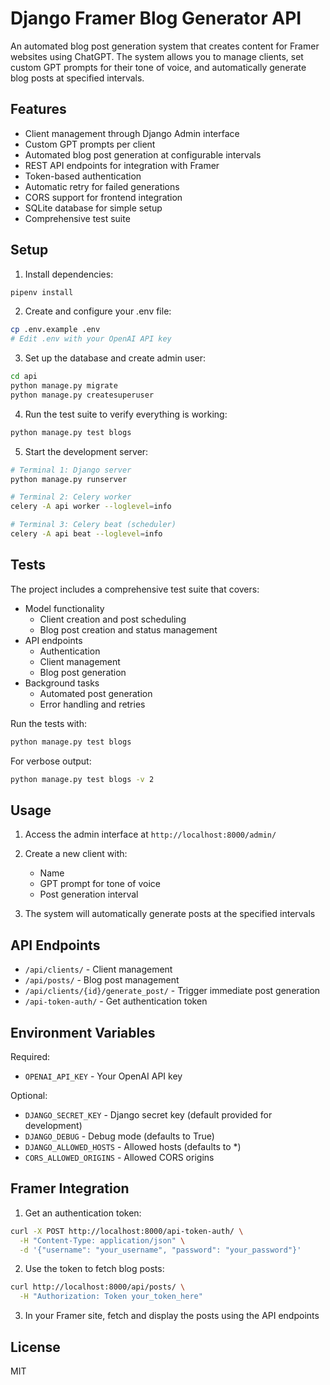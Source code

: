 # Django Framer Blog Generator API

An automated blog post generation system that creates content for Framer websites using ChatGPT. The system allows you to manage clients, set custom GPT prompts for their tone of voice, and automatically generate blog posts at specified intervals.

## Features

- Client management through Django Admin interface
- Custom GPT prompts per client
- Automated blog post generation at configurable intervals
- REST API endpoints for integration with Framer
- Token-based authentication
- Automatic retry for failed generations
- CORS support for frontend integration
- SQLite database for simple setup
- Comprehensive test suite

## Setup

1. Install dependencies:
```bash
pipenv install
```

2. Create and configure your .env file:
```bash
cp .env.example .env
# Edit .env with your OpenAI API key
```

3. Set up the database and create admin user:
```bash
cd api
python manage.py migrate
python manage.py createsuperuser
```

4. Run the test suite to verify everything is working:
```bash
python manage.py test blogs
```

5. Start the development server:
```bash
# Terminal 1: Django server
python manage.py runserver

# Terminal 2: Celery worker
celery -A api worker --loglevel=info

# Terminal 3: Celery beat (scheduler)
celery -A api beat --loglevel=info
```

## Tests

The project includes a comprehensive test suite that covers:

- Model functionality
  - Client creation and post scheduling
  - Blog post creation and status management
- API endpoints
  - Authentication
  - Client management
  - Blog post generation
- Background tasks
  - Automated post generation
  - Error handling and retries

Run the tests with:
```bash
python manage.py test blogs
```

For verbose output:
```bash
python manage.py test blogs -v 2
```

## Usage

1. Access the admin interface at `http://localhost:8000/admin/`
2. Create a new client with:
   - Name
   - GPT prompt for tone of voice
   - Post generation interval

3. The system will automatically generate posts at the specified intervals

## API Endpoints

- `/api/clients/` - Client management
- `/api/posts/` - Blog post management
- `/api/clients/{id}/generate_post/` - Trigger immediate post generation
- `/api-token-auth/` - Get authentication token

## Environment Variables

Required:
- `OPENAI_API_KEY` - Your OpenAI API key

Optional:
- `DJANGO_SECRET_KEY` - Django secret key (default provided for development)
- `DJANGO_DEBUG` - Debug mode (defaults to True)
- `DJANGO_ALLOWED_HOSTS` - Allowed hosts (defaults to *)
- `CORS_ALLOWED_ORIGINS` - Allowed CORS origins

## Framer Integration

1. Get an authentication token:
```bash
curl -X POST http://localhost:8000/api-token-auth/ \
  -H "Content-Type: application/json" \
  -d '{"username": "your_username", "password": "your_password"}'
```

2. Use the token to fetch blog posts:
```bash
curl http://localhost:8000/api/posts/ \
  -H "Authorization: Token your_token_here"
```

3. In your Framer site, fetch and display the posts using the API endpoints

## License

MIT
